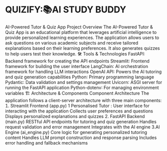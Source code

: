 # QUIZIFY:📚AI STUDY BUDDY
 
 AI-Powered Tutor & Quiz App
 Project Overview
 The AIPowered Tutor & Quiz App is an educational platform that leverages 
artificial intelligence to provide personalized learning experiences. The application 
allows users to ask questions on various academic subjects and receive tailored 
explanations based on their learning preferences. It also generates quizzes to help 
users test their knowledge.
 🛠
 Tools & Technologies
 FastAPI Backend framework for creating the API endpoints
 Streamlit Frontend framework for building the user interface
 LangChain AI orchestration framework for handling LLM interactions
 OpenAI API Powers the AI tutoring and quiz generation capabilities
 Python Primary programming language
 Pydantic Data validation and settings management
 Uvicorn ASGI server for running the FastAPI application
 Python-dotenv For managing environment variables
 🏗
 Architecture & Components
 Component Architecture
 The application follows a client-server architecture with three main components:
  Streamlit Frontend (app.py)
 1
 Personalised Tutor :
User interface for interacting with the application
 Collects user preferences and questions
 Displays personalized explanations and quizzes
  FastAPI Backend (main.py)
 RESTful API endpoints for tutoring and quiz generation
 Handles request validation and error management
 Integrates with the AI engine
 AI Engine (ai_engine.py)
 Core logic for generating personalized tutoring content
 Handles LLM prompt construction and response parsing
 Includes error handling and fallback mechanisms
